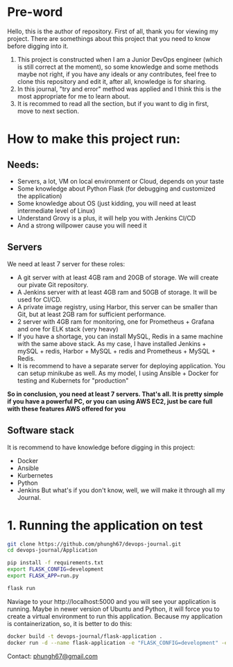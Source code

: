 # Pre-word
Hello, this is the author of repository.
First of all, thank you for viewing my project. There are somethings about this project that you need to know before digging into it.

1. This project is constructed when I am a Junior DevOps engineer (which is still correct at the moment), so some knowledge and some methods maybe not right, if you have any ideals or any contributes, feel free to clone this repository and edit it, after all, knowledge is for sharing.
2. In this journal, "try and error" method was applied and I think this is the most appropriate for me to learn about.
3. It is recommed to read all the section, but if you want to dig in first, move to next section.

# How to make this project run:

## Needs:
- Servers, a lot, VM on local environment or Cloud, depends on your taste
- Some knowledge about Python Flask (for debugging and customized the application)
- Some knowledge about OS (just kidding, you will need at least intermediate level of Linux)
- Understand Grovy is a plus, it will help you with Jenkins CI/CD
- And a strong willpower cause you will need it

## Servers


We need at least 7 server for these roles:
- A git server with at least 4GB ram and 20GB of storage. We will create our pivate Git repository.
- A Jenkins server with at least 4GB ram and 50GB of storage. It will be used for CI/CD.
- A private image registry, using Harbor, this server can be smaller than Git, but at least 2GB ram for sufficient performance.
- 2 server with 4GB ram for monitoring, one for Prometheus + Grafana and one for ELK stack (very heavy)
- If you have a shortage, you can install MySQL, Redis in a same machine with the same above stack. As my case, I have installed Jenkins + mySQL + redis, Harbor + MySQL + redis and Prometheus + MySQL + Redis.
- It is recommend to have a separate server for deploying application. You can setup minikube as well. As my model, I using Ansible + Docker for testing and Kubernets for "production"

**So in conclusion, you need at least 7 servers. That's all. It is pretty simple if you have a powerful PC, or you can using AWS EC2, just be care full with these features AWS offered for you**

## Software stack

It is recommend to have knowledge before digging in this project:
- Docker
- Ansible
- Kurbernetes
- Python
- Jenkins
But what's if you don't know, well, we will make it through all my Journal.

# 1. Running the application on test
```sh
git clone https://github.com/phungh67/devops-journal.git
cd devops-journal/Application

pip install -f requirements.txt
export FLASK_CONFIG=development
export FLASK_APP=run.py

flask run
```

Naviage to your http://localhost:5000 and you will see your application is running. Maybe in newer version of Ubuntu and Python, it will force you to create a virtual environment to run this application. Because my application is containerization, so, it is better to do this:
```sh
docker build -t devops-journal/flask-application .
docker run -d --name flask-application -e "FLASK_CONFIG=development" -e "FLASK_APP=run.py" -p 5000:5000
```


Contact: phungh67@gmail.com